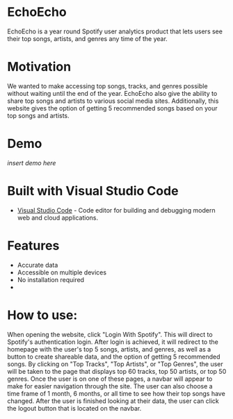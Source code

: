 # EchoEcho
EchoEcho is a year round Spotify user analytics product that lets users see their top songs, artists, and genres any time of the year.
# Motivation
We wanted to make accessing top songs, tracks, and genres possible without waiting until the end of the year. EchoEcho also give the ability to share top songs and artists to various social media sites. Additionally, this website gives the option of getting 5 recommended songs based on your top songs and artists.
# Demo
*insert demo here*
# Built with Visual Studio Code
+ [Visual Studio Code](https://code.visualstudio.com/) - Code editor for building and debugging modern web and cloud applications. 
# Features
+ Accurate data
+ Accessible on multiple devices
+ No installation required
+ 
# How to use:
When opening the website, click "Login With Spotify". This will direct to Spotify's authentication login. After login is achieved, it will redirect to the homepage with the user's top 5 songs, artists, and genres, as well as a button  to create shareable data, and the option of getting 5 recommended songs. By clicking on "Top Tracks", "Top Artists", or "Top Genres", the user will be taken to the page that displays top 60 tracks, top 50 artists, or top 50 genres. Once the user is on one of these pages, a navbar will appear to make for easier navigation through the site. The user can also choose a time frame of 1 month, 6 months, or all time to see how their top songs have changed. After the user is finished looking at their data, the user can click the logout button that is located on the navbar. 
